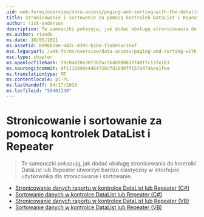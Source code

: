 ```yaml
---
uid: web-forms/overview/data-access/paging-and-sorting-with-the-datalist-and-repeater/index
title: Stronicowanie i sortowanie za pomocą kontrolek DataList i Repeater | Dokumentacja firmy Microsoft
author: rick-anderson
description: Te samouczki pokazują, jak dodać obsługę stronicowania do kontrolki DataList lub Repeater utworzyć bardzo elastyczny w interfejsie użytkownika dla stronicowanie i sortowanie.
ms.author: riande
ms.date: 10/05/2011
ms.assetid: 8996b59e-042c-4395-b28a-f1ab95ac16af
msc.legacyurl: /web-forms/overview/data-access/paging-and-sorting-with-the-datalist-and-repeater
msc.type: chapter
ms.openlocfilehash: 59c0a820e30f302ac56dd000837f40f7c13fe183
ms.sourcegitcommit: 0f1119340e4464720cfd16d0ff15764746ea1fea
ms.translationtype: MT
ms.contentlocale: pl-PL
ms.lasthandoff: 04/17/2019
ms.locfileid: "59401130"
---
```

# <a name="paging-and-sorting-with-the-datalist-and-repeater"></a>Stronicowanie i sortowanie za pomocą kontrolek DataList i Repeater

> Te samouczki pokazują, jak dodać obsługę stronicowania do kontrolki DataList lub Repeater utworzyć bardzo elastyczny w interfejsie użytkownika dla stronicowanie i sortowanie.


- [Stronicowanie danych raportu w kontrolce DataList lub Repeater (C#)](paging-report-data-in-a-datalist-or-repeater-control-cs.md)
- [Sortowanie danych w kontrolce DataList lub Repeater (C#)](sorting-data-in-a-datalist-or-repeater-control-cs.md)
- [Stronicowanie danych raportu w kontrolce DataList lub Repeater (VB)](paging-report-data-in-a-datalist-or-repeater-control-vb.md)
- [Sortowanie danych w kontrolce DataList lub Repeater (VB)](sorting-data-in-a-datalist-or-repeater-control-vb.md)
